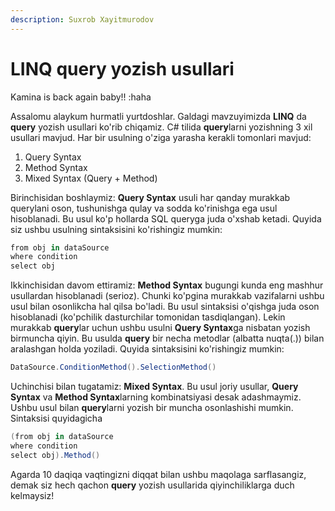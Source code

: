 ```yaml
---
description: Suxrob Xayitmurodov
---
```


# LINQ query yozish usullari

Kamina is back again baby!! :haha

Assalomu alaykum hurmatli yurtdoshlar. Galdagi mavzuyimizda **LINQ** da **query** yozish usullari ko'rib chiqamiz. C\# tilida **query**larni yozishning 3 xil usullari mavjud. Har bir usulning o'ziga yarasha kerakli tomonlari mavjud:

1. Query Syntax
2. Method Syntax
3. Mixed Syntax \(Query + Method\)

Birinchisidan boshlaymiz: **Query Syntax** usuli har qanday murakkab querylani oson, tushunishga qulay va sodda ko'rinishga ega usul hisoblanadi. Bu usul ko'p hollarda SQL queryga juda o'xshab ketadi. Quyida siz ushbu usulning sintaksisini ko'rishingiz mumkin:

```csharp
from obj in dataSource
where condition
select obj
```

Ikkinchisidan davom ettiramiz: **Method Syntax** bugungi kunda eng mashhur usullardan hisoblanadi \(serioz\). Chunki ko'pgina murakkab vazifalarni ushbu usul bilan osonlikcha hal qilsa bo'ladi. Bu usul sintaksisi o'qishga juda oson hisoblanadi \(ko'pchilik dasturchilar tomonidan tasdiqlangan\). Lekin murakkab **query**lar uchun ushbu usulni **Query Syntax**ga nisbatan yozish birmuncha qiyin. Bu usulda **query** bir necha metodlar \(albatta nuqta\(.\)\) bilan aralashgan holda yoziladi.  Quyida sintaksisini ko'rishingiz mumkin:

```csharp
DataSource.ConditionMethod().SelectionMethod()
```

Uchinchisi bilan tugatamiz: **Mixed Syntax**. Bu usul  joriy usullar, **Query Syntax** va **Method Syntax**larning kombinatsiyasi desak adashmaymiz. Ushbu usul bilan **query**larni yozish bir muncha osonlashishi mumkin. Sintaksisi quyidagicha

```csharp
(from obj in dataSource
where condition
select obj).Method()
```

Agarda 10 daqiqa vaqtingizni diqqat bilan ushbu maqolaga sarflasangiz, demak siz hech qachon **query** yozish usullarida qiyinchiliklarga duch kelmaysiz!

